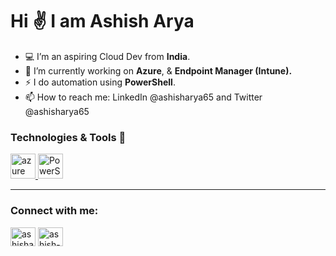 # Hi ✌ I am Ashish Arya

- 💻 I’m an aspiring Cloud Dev from **India**. 
- 🔭 I’m currently working on <b> Azure</b>, & <b> Endpoint Manager (Intune).</b>
- ⚡ I do automation using <b> PowerShell</b>.
- 📫 How to reach me: LinkedIn @ashisharya65 and Twitter @ashisharya65

### Technologies & Tools 🔧


<p align="left"> <a href="https://azure.microsoft.com/en-in/" target="_blank" rel="noreferrer"> <img src="https://www.vectorlogo.zone/logos/microsoft_azure/microsoft_azure-icon.svg" alt="azure" width="40" height="40"/> </a> 
<a href="https://www.powershellgallery.com/" target="_blank" rel="noreferrer"> <img src="https://raw.githubusercontent.com/actions/starter-workflows/main/icons/powershell.svg" alt="PowerShell" width="40" height="40"/> </a> 
</p>

_____________________________________________________________________________________________________

<h3 align="left">Connect with me:</h3>
<p align="left">
<a href="https://twitter.com/ashisharya65" target="blank"><img align="center" src="https://raw.githubusercontent.com/rahuldkjain/github-profile-readme-generator/master/src/images/icons/Social/twitter.svg" alt="ashisharya_in" height="30" width="40" /></a>
<a href="https://linkedin.com/in/ashish-arya-70080b39" target="blank"><img align="center" src="https://raw.githubusercontent.com/rahuldkjain/github-profile-readme-generator/master/src/images/icons/Social/linked-in-alt.svg" alt="ashish-arya-70080b39" height="30" width="40" /></a>
</p>
